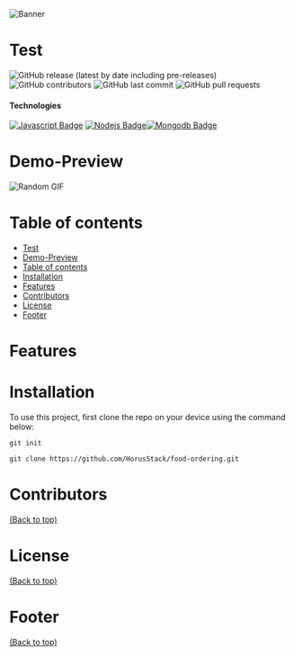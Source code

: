 <!-- Add banner here -->
![Banner](https://github.com/codefromrvk/Story2/banner.png)

# Test

<!-- Add buttons here -->
![GitHub release (latest by date including pre-releases)](https://img.shields.io/github/v/release/codefromrvk/Story2?include_prereleases)
![GitHub contributors](https://img.shields.io/github/contributors/codefromrvk/Story2)
![GitHub last commit](https://img.shields.io/github/last-commit/codefromrvk/Story2)
![GitHub pull requests](https://img.shields.io/github/issues-pr/codefromrvk/Story2)

<!-- Describe your project in brief -->

####  Technologies
 [![Javascript Badge](https://img.shields.io/badge/-Javascript-F0DB4F?style=for-the-badge&labelColor=black&logo=javascript&logoColor=F0DB4F)](#) [![Nodejs Badge](https://img.shields.io/badge/-Nodejs-3C873A?style=for-the-badge&labelColor=black&logo=node.js&logoColor=3C873A)](#)[![Mongodb Badge](https://img.shields.io/badge/MongoDB-%234ea94b.svg?&style=for-the-badge&logo=mongodb&logoColor=white)](#)

# Demo-Preview
<!-- Add a demo for your project -->

![Random GIF](https://media.giphy.com/media/ZVik7pBtu9dNS/giphy.gif)


# Table of contents

- [Test](#test)
- [Demo-Preview](#demo-preview)
- [Table of contents](#table-of-contents)
- [Installation](#installation)
- [Features](#features)
- [Contributors](#contributors)
- [License](#license)
- [Footer](#footer)

# Features 



# Installation

To use this project, first clone the repo on your device using the command below:

```git init```

```git clone https://github.com/HorusStack/food-ordering.git```

# Contributors

[(Back to top)](#table-of-contents)

# License 
[(Back to top)](#table-of-contents)

# Footer
[(Back to top)](#table-of-contents)

